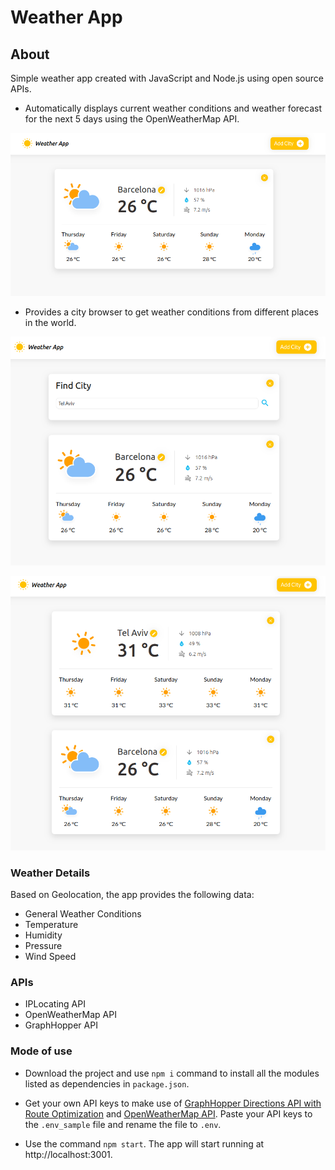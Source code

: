 # Weather App

## About

Simple weather app created with JavaScript and Node.js using open source APIs.
- Automatically displays current weather conditions and weather forecast for the next 5 days using the OpenWeatherMap API.

![](screenshots/01.png)

- Provides a city browser to get weather conditions from different places in the world.

![](screenshots/02.png)

![](screenshots/03.png)

### Weather Details
Based on Geolocation, the app provides the following data:

- General Weather Conditions
- Temperature
- Humidity
- Pressure
- Wind Speed


### APIs

- IPLocating API
- OpenWeatherMap API
- GraphHopper API


### Mode of use

* Download the project and use `npm i` command to install all the modules listed as dependencies in `package.json`.

* Get your own API keys to make use of [GraphHopper Directions API with Route Optimization](https://graphhopper.com) and
[OpenWeatherMap API](https://openweathermap.org/appid). Paste your API keys to the `.env_sample` file and rename the file to `.env`.

* Use the command `npm start`. The app will start running at http://localhost:3001.
